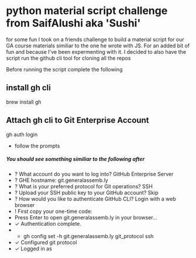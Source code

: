 # python material script challenge from SaifAlushi aka 'Sushi'
for some fun I took on a friends challenge to build a material script for our GA course materials similiar to the one he wrote with JS. For an added bit of fun and because I've been expermenting with it. I decided to also have the script run the github cli tool for cloning all the repos

Before running the script complete the following 
## install gh cli
  brew install gh

## Attach gh cli to Git Enterprise Account
gh auth login
- follow the prompts 
##### You should see something similiar to the following after
- ? What account do you want to log into? GitHub Enterprise Server
- ? GHE hostname: git.generalassemb.ly
- ? What is your preferred protocol for Git operations? SSH
- ? Upload your SSH public key to your GitHub account? Skip
- ? How would you like to authenticate GitHub CLI? Login with a web browser
- ! First copy your one-time code: <randomkeyhere>
- Press Enter to open git.generalassemb.ly in your browser... 
- ✓ Authentication complete.
- - gh config set -h git.generalassemb.ly git_protocol ssh
- ✓ Configured git protocol
- ✓ Logged in as <username>
